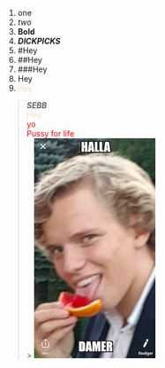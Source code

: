 1. one 
2. _two_
3. **Bold**
4. ___DICKPICKS___
5. #Hey
6. ##Hey
7. ###Hey
8. <h8> Hey
9. <span style="color: wheat"> Hey </span>
> ***SEBB*** <br>
> <span style="background-color:white" >
<span style="color: wheat"> Hey </span> <br>
     <span style="color: red"> yo <br>
    Pussy for life <br> </span>>
> ![](Halla_damer.png) <br>